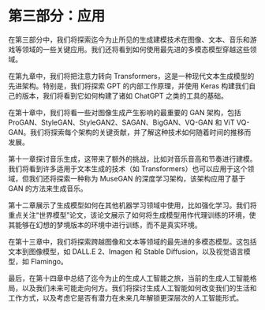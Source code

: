 # 第三部分：应用

在第三部分中，我们将探索迄今为止所见的生成建模技术在图像、文本、音乐和游戏等领域的一些关键应用。我们还将看到如何使用最先进的多模态模型穿越这些领域。

在第九章中，我们将把注意力转向 Transformers，这是一种现代文本生成模型的先进架构。特别是，我们将探索 GPT 的内部工作原理，并使用 Keras 构建我们自己的版本，我们将看到它如何构建了诸如 ChatGPT 之类的工具的基础。

在第十章中，我们将看一些对图像生成产生影响的最重要的 GAN 架构，包括 ProGAN、StyleGAN、StyleGAN2、SAGAN、BigGAN、VQ-GAN 和 ViT VQ-GAN。我们将探索每个架构的关键贡献，并了解这种技术如何随着时间的推移而发展。

第十一章探讨音乐生成，这带来了额外的挑战，比如对音乐音高和节奏进行建模。我们将看到许多适用于文本生成的技术（如 Transformers）也可以应用于这个领域，但我们还将探索一种称为 MuseGAN 的深度学习架构，该架构应用了基于 GAN 的方法来生成音乐。

第十二章展示了生成模型如何在其他机器学习领域中使用，比如强化学习。我们将重点关注“世界模型”论文，该论文展示了如何将生成模型用作代理训练的环境，使其能够在幻想的梦境版本的环境中进行训练，而不是真实环境。

在第十三章中，我们将探索跨越图像和文本等领域的最先进的多模态模型。这包括文本到图像模型，如 DALL.E 2、Imagen 和 Stable Diffusion，以及视觉语言模型，如 Flamingo。

最后，在第十四章中总结了迄今为止的生成人工智能之旅，当前的生成人工智能格局，以及我们未来可能走向何方。我们将探讨生成人工智能如何改变我们的生活和工作方式，以及考虑它是否有潜力在未来几年解锁更深层次的人工智能形式。
